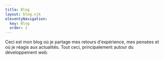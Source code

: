 ```yaml
---
title: Blog
layout: blog.njk
eleventyNavigation:
  key: Blog
  order: 2
---
```


Ceci est mon blog où je partage mes retours d'expérience, mes pensées et où je réagis aux actualités. Tout ceci, principalement autour du développement _web_.
